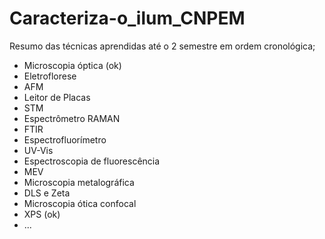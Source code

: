 # Caracteriza-o_ilum_CNPEM
Resumo das técnicas aprendidas até o 2 semestre em ordem cronológica; 
- Microscopia óptica (ok)
- Eletroflorese
- AFM
- Leitor de Placas
- STM
- Espectrômetro RAMAN
- FTIR
- Espectrofluorímetro
- UV-Vis
- Espectroscopia de fluorescência
- MEV
- Microscopia metalográfica
- DLS e Zeta
- Microscopia ótica confocal
- XPS (ok)
- ...
